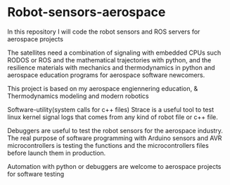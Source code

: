 # Robot-sensors-aerospace
In this repository I will code the robot sensors and ROS servers for aerospace projects

The satellites need a combination of signaling with embedded CPUs such RODOS or ROS and the mathematical trajectories with python, and the resilience materials with mechanics and thermodynamics in python and aerospace education programs for aerospace software newcomers.

This project is based on my aerospace engiennering education, & Thermodynamics modeling and modern robotics

Software-utility(system calls for c++ files)
Strace is a useful tool to test linux kernel signal logs that comes
from any kind of robot file or c++ file.

Debuggers are useful to test the robot sensors for the aerospace industry.
The real purpose of software programming with Arduino sensors and AVR microcontrollers is testing the functions and the microcontrollers files
before launch them in production.

Automation with python or debuggers are welcome to aerospace projects for software testing
